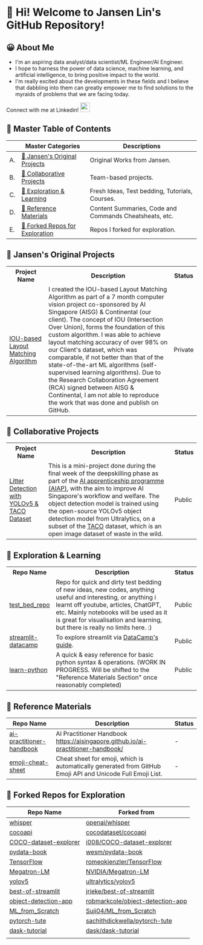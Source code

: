 # 👋 __Hi! Welcome to Jansen Lin's GitHub Repository!__

## 😀 About Me

- I'm an aspiring data analyst/data scientist/ML Engineer/AI Engineer.
- I hope to harness the power of data science, machine learning, and artificial intelligence, to bring positive impact to the world.
- I'm really excited about the developments in these fields and I believe that dabbling into them can greatly empower me to find solutions to the myraids of problems that we are facing today.

Connect with me at Linkedin!
</a>
<a href="https://www.linkedin.com/in/jansen-lin-jx/">
<img height="25" src="https://user-images.githubusercontent.com/46517096/166973395-19676cd8-f8ec-4abf-83ff-da8243505b82.png"/>
</a>

<!-- Follow me at Medium! 
<a href="https://medium.com/@linjansen91">
<img height="25" src="https://user-images.githubusercontent.com/46517096/166973962-d05d145a-b6a0-4643-bd3d-5ac845679367.png"/>
</a> -->


## 📔 Master Table of Contents

|<!-- --> |Master Categories | Descriptions | 
|-|-|-|
|A.|[🧠 Jansen's Original Projects](#🧠-jansens-original-projects)| Original Works from Jansen. |
|B.|[🤝 Collaborative Projects](#🤝-collaborative-projects)| Team-based projects. |
|C.|[🔎 Exploration & Learning](#🔎-exploration--learning)| Fresh Ideas, Test bedding, Tutorials, Courses. |
|D.|[📑 Reference Materials](#📑-reference-materials)| Content Summaries, Code and Commands Cheatsheats, etc. |
|E.|[🧭 Forked Repos for Exploration](#🧭-forked-repos-for-exploration)| Repos I forked for exploration. |


## 🧠 Jansen's Original Projects

<table>
  <tr>
    <th style="width: 100px">Project Name</th>
    <th style="width: 500px">Description</th>
    <th style="width: 50px">Status</th>
  </tr>
    <tr>
      <td><a href="https://github.com/Jansen-Lin/layout-matching-algo">IOU-based Layout Matching Algorithm</a></td>
      <td>I created the IOU-based Layout Matching Algorithm as part of a 7 month computer vision project co-sponsored by AI Singapore (AISG) &amp; Continental (our client). The concept of IOU (Intersection Over Union), forms the foundation of this custom algorithm. I was able to achieve layout matching accuracy of over 98% on our Client's dataset, which was comparable, if not better than that of the state-of-the-art ML algorithms (self-supervised learning algorithms). Due to the Research Collaboration Agreement (RCA) signed between AISG &amp; Continental, I am not able to reproduce the work that was done and publish on GitHub.</td>
      <td>Private</td>
    </tr>
</table>

<!-- |Project Name|Description|Status|
|---------|----------|------|
|[IOU-based Layout Matching Algorithm](https://github.com/Jansen-Lin/layout-matching-algo)| I created the IOU-based Layout Matching Algorithm as part of a 7 month computer vision project co-sponsored by AI Singapore (AISG) & Continental (our client). The concept of IOU (Intersection Over Union), forms the foundation of this custom algorithm. I was able to achieve layout matching accuracy of over 98% on our Client's dataset, which was comparable, if not better than that of the state-of-the-art ML algorithms (self-supervised learning algorithms). Due to the Research Collaboration Agreement (RCA) signed between AISG & Continental, I am not able to reproduce the work that was done and publish on GitHub.| Private | -->

## 🤝 Collaborative Projects

<table>
  <tr>
    <th style="width: 100px">Project Name</th>
    <th style="width: 500px">Description</th>
    <th style="width: 50px">Status</th>
  </tr>
  <tr>
    <td><a href="https://github.com/Jansen-Lin/aiap-team1-litter-detection">Litter Detection with YOLOv5 & TACO Dataset</a></td>
    <td>This is a mini-project done during the final week of the deepskilling phase as part of the <a href="https://aisingapore.org/innovation/aiap/">AI apprenticeship programme (AIAP)</a>, with the aim to improve AI Singapore's workflow and welfare. The object detection model is trained using the open-source YOLOv5 object detection model from Ultralytics, on a subset of the <a href="http://tacodataset.org/">TACO</a> dataset, which is an open image dataset of waste in the wild.</td>
    <td>Public</td>
  </tr>
</table>


<!-- |Project Name|Description|Status|
|---------|----------|------|
|[Litter Dectection with YOLOv5 & TACO Dataset](https://github.com/Jansen-Lin/aiap-team1-litter-detection)| This is a mini-project done during the final week of the deepskilling phase as part of the [AI apprenticeship programme (AIAP)](https://aisingapore.org/innovation/aiap/), with the aim to improve AI Singapore's workflow and welfare. The object detection model is trained using the open-source YOLOv5 object detection model from Ultralytics, on a subset of the [TACO](http://tacodataset.org/) dataset, which is an open image dataset of waste in the wild. | Public | -->


## 🔎 Exploration & Learning

<table>
  <tr>
    <th style="width: 100px">Repo Name</th>
    <th style="width: 500px">Description</th>
    <th style="width: 50px">Status</th>
  </tr>
  <tr>
    <td><a href="https://github.com/Jansen-Lin/test_bed_repo">test_bed_repo</a></td>
    <td>Repo for quick and dirty test bedding of new ideas, new codes, anything useful and interesting, or anything i learnt off youtube, articles, ChatGPT, etc. Mainly notebooks will be used as it is great for visualisation and learning, but there is really no limits here. :) </td>
    <td>Public</td>
  </tr>
  <tr>
    <td><a href="https://github.com/Jansen-Lin/streamlit-datacamp">streamlit-datacamp</a></td>
    <td>To explore streamlit via <a href="https://www.datacamp.com/tutorial/streamlit">DataCamp's guide</a>.</td>
    <td>Public</td>
  </tr>
  <tr>
    <td><a href="https://github.com/Jansen-Lin/learn-python">learn-python</a></td>
    <td>A quick & easy reference for basic python syntax & operations. (WORK IN PROGRESS. Will be shifted to the "Reference Materials Section" once reasonably completed)</td>
    <td>Public</td>
  </tr>
</table>

<!-- |Repo Name|Description|Status|
|---------|-----------|------|
|[test_bed_repo](https://github.com/Jansen-Lin/test_bed_repo)|Repo for quick and dirty test bedding of new ideas, new codes, anything useful and interesting, or anything i learnt off youtube, articles, ChatGPT, etc. Mainly notebooks will be used as it is great for visualisation and learning, but there is really no limits here. :) | Public |
|[streamlit-datacamp](https://github.com/Jansen-Lin/streamlit-datacamp)|To explore streamlit via [DataCamp's guide](https://www.datacamp.com/tutorial/streamlit). | Public |
|[learn-python](https://github.com/Jansen-Lin/learn-python) | A quick & easy  reference for basic python syntax & operations. (WORK IN PROGRESS. Will be shifted to the "Reference Materials Section" once reasonably completed)| Public | -->

## 📑 Reference Materials

|Repo Name|Description|Status|
|---------|-----------|------|
|[ai-practitioner-handbook](https://github.com/Jansen-Lin/ai-practitioner-handbook/tree/main)|AI Practitioner Handbook <br>https://aisingapore.github.io/ai-practitioner-handbook/|-|
|[emoji-cheat-sheet](https://github.com/ikatyang/emoji-cheat-sheet/blob/master/README.md#face-affection)|Cheat sheet for emoji, which is automatically generated from GitHub Emoji API and Unicode Full Emoji List.|-|

## 🧭 Forked Repos for Exploration

|Repo Name|Forked from|
|---------|-----------|
|[whisper](https://github.com/Jansen-Lin/whisper)|[openai/whisper](https://github.com/openai/whisper)|
|[cocoapi](https://github.com/Jansen-Lin/cocoapi)|[cocodataset/cocoapi](https://github.com/cocodataset/cocoapi)|
|[COCO-dataset-explorer](https://github.com/Jansen-Lin/COCO-dataset-explorer)|[i008/COCO-dataset-explorer](https://github.com/i008/COCO-dataset-explorer)|
|[pydata-book](https://github.com/Jansen-Lin/pydata-book)|[wesm/pydata-book](https://github.com/wesm/pydata-book)|
|[TensorFlow](https://github.com/Jansen-Lin/TensorFlow)|[romeokienzler/TensorFlow](https://github.com/romeokienzler/TensorFlow)|
|[Megatron-LM](https://github.com/Jansen-Lin/Megatron-LM)|[NVIDIA/Megatron-LM](https://github.com/NVIDIA/Megatron-LM)|
|[yolov5](https://github.com/Jansen-Lin/yolov5)|[ultralytics/yolov5](https://github.com/ultralytics/yolov5)|
|[best-of-streamlit](https://github.com/Jansen-Lin/best-of-streamlit)|[jrieke/best-of-streamlit](https://github.com/jrieke/best-of-streamlit)|
|[object-detection-app](https://github.com/Jansen-Lin/object-detection-app)|[robmarkcole/object-detection-app](https://github.com/robmarkcole/object-detection-app)|
|[ML_from_Scratch](https://github.com/Jansen-Lin/ML_from_Scratch)|[Suji04/ML_from_Scratch](https://github.com/Suji04/ML_from_Scratch)|
|[pytorch-tute](https://github.com/Jansen-Lin/pytorch-tute)|[sachithdickwella/pytorch-tute](https://github.com/sachithdickwella/pytorch-tute)|
|[dask-tutorial](https://github.com/Jansen-Lin/dask-tutorial)|[dask/dask-tutorial](https://github.com/dask/dask-tutorial)|
|[]()|[]()|


<!-- ## Data Analytics / Data Science / Machine Learning / Artificial Intelligence


## Environmental


## Finance -->



